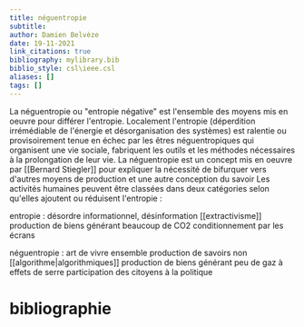 ```yaml
---
title: néguentropie
subtitle:
author: Damien Belvèze
date: 19-11-2021
link_citations: true
bibliography: mylibrary.bib
biblio_style: csl\ieee.csl
aliases: []
tags: []
---
```



La néguentropie ou "entropie négative" est l'ensemble des moyens mis en oeuvre pour différer l'entropie.
Localement l'entropie (déperdition irrémédiable de l'énergie et désorganisation des systèmes) est ralentie ou provisoirement tenue en échec par les êtres néguentropiques qui organisent une vie sociale, fabriquent les outils et les méthodes nécessaires à la prolongation de leur vie. La néguentropie est un concept mis en oeuvre par [[Bernard Stiegler]] pour expliquer la nécessité de bifurquer vers d'autres moyens de production et une autre conception du savoir
Les activités humaines peuvent être classées dans deux catégories selon qu'elles ajoutent ou réduisent l'entropie : 

entropie : 
désordre informationnel, désinformation
[[extractivisme]]
production de biens générant beaucoup de CO2
conditionnement par les écrans

néguentropie :
art de vivre ensemble
production de savoirs non [[algorithme|algorithmiques]]
production de biens générant peu de gaz à effets de serre
participation des citoyens à la politique




# bibliographie

